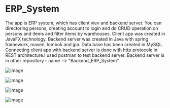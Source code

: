 # ERP_System

The app is ERP system, which has client viev and backend server. You can directoring persons, creating account to login and do CRUD operation on persons and items and filter items by warehouses. Client app was created in JavaFX technology. Backend server was created in Java with spring framework, maven, lombok and jpa. Data base has been created in MySQL. Connecting client app with backend server is done with http protocole in REST architecture.I used postman to test backend server. 
Backend server is in other repository - name --> "Backend_ERP_System".

![image](https://user-images.githubusercontent.com/65070389/113120368-cdd01e80-9211-11eb-9ea6-000276d5fc6b.png)

![image](https://user-images.githubusercontent.com/65070389/113120808-42a35880-9212-11eb-9498-ab2e75c06e67.png)

![image](https://user-images.githubusercontent.com/65070389/113120846-4c2cc080-9212-11eb-90b2-58bd2f99586a.png)

![image](https://user-images.githubusercontent.com/65070389/113120939-66ff3500-9212-11eb-8173-1f88b9786b6b.png)

